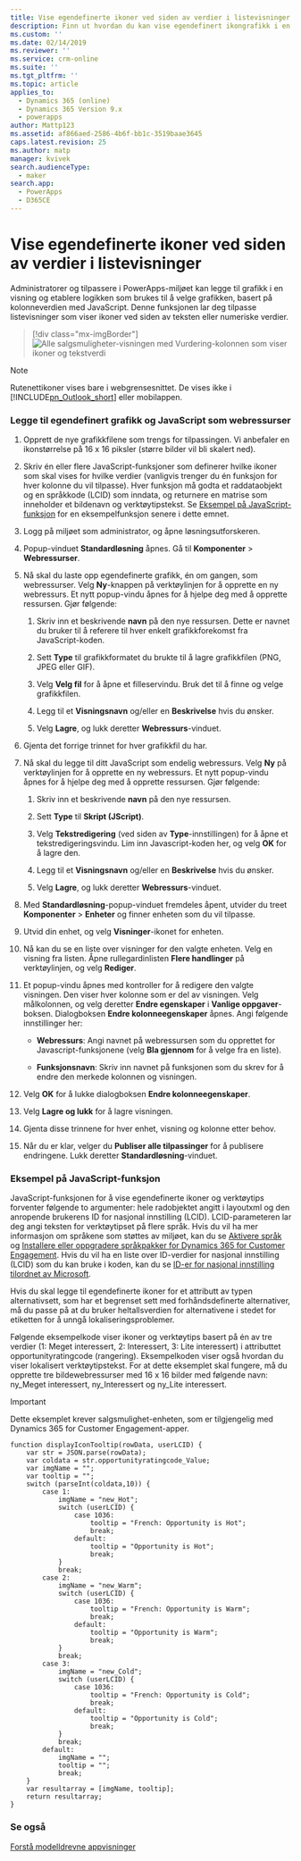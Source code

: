 ```yaml
---
title: Vise egendefinerte ikoner ved siden av verdier i listevisninger med PowerApps | MicrosoftDocs
description: Finn ut hvordan du kan vise egendefinert ikongrafikk i en visning
ms.custom: ''
ms.date: 02/14/2019
ms.reviewer: ''
ms.service: crm-online
ms.suite: ''
ms.tgt_pltfrm: ''
ms.topic: article
applies_to:
  - Dynamics 365 (online)
  - Dynamics 365 Version 9.x
  - powerapps
author: Mattp123
ms.assetid: af866aed-2586-4b6f-bb1c-3519baae3645
caps.latest.revision: 25
ms.author: matp
manager: kvivek
search.audienceType:
  - maker
search.app:
  - PowerApps
  - D365CE
---
```

# <a name="display-custom-icons-alongside-values-in-list-views"></a>Vise egendefinerte ikoner ved siden av verdier i listevisninger

<a name="GridIcons"></a>   

 Administratorer og tilpassere i PowerApps-miljøet kan legge til grafikk i en visning og etablere logikken som brukes til å velge grafikken, basert på kolonneverdien med JavaScript. Denne funksjonen lar deg tilpasse listevisninger som viser ikoner ved siden av teksten eller numeriske verdier. 

> [!div class="mx-imgBorder"] 
> ![](media/icon-in-opportunity-view.png "Alle salgsmuligheter-visningen med Vurdering-kolonnen som viser ikoner og tekstverdi")
  
> [!NOTE]
>  Rutenettikoner vises bare i webgrensesnittet. De vises ikke i [!INCLUDE[pn_Outlook_short](../../includes/pn-outlook-short.md)] eller mobilappen.  
  
### <a name="add-custom-graphics-and-javascript-as-web-resources"></a>Legge til egendefinert grafikk og JavaScript som webressurser  
  
1.  Opprett de nye grafikkfilene som trengs for tilpassingen. Vi anbefaler en ikonstørrelse på 16 x 16 piksler (større bilder vil bli skalert ned).  
  
2.  Skriv én eller flere JavaScript-funksjoner som definerer hvilke ikoner som skal vises for hvilke verdier (vanligvis trenger du én funksjon for hver kolonne du vil tilpasse). Hver funksjon må godta et raddataobjekt og en språkkode (LCID) som inndata, og returnere en matrise som inneholder et bildenavn og verktøytipstekst. Se [Eksempel på JavaScript-funksjon](#SampleJavascript) for en eksempelfunksjon senere i dette emnet.  
  
3.  Logg på miljøet som administrator, og åpne løsningsutforskeren.  
  
4.  Popup-vinduet **Standardløsning** åpnes. Gå til **Komponenter** > **Webressurser**.  
  
5.  Nå skal du laste opp egendefinerte grafikk, én om gangen, som webressurser. Velg **Ny**-knappen på verktøylinjen for å opprette en ny webressurs. Et nytt popup-vindu åpnes for å hjelpe deg med å opprette ressursen. Gjør følgende:  
  
    1.  Skriv inn et beskrivende **navn** på den nye ressursen. Dette er navnet du bruker til å referere til hver enkelt grafikkforekomst fra JavaScript-koden.  
  
    2.  Sett **Type** til grafikkformatet du brukte til å lagre grafikkfilen (PNG, JPEG eller GIF).  
  
    3.  Velg **Velg fil** for å åpne et filleservindu. Bruk det til å finne og velge grafikkfilen.  
  
    4.  Legg til et **Visningsnavn** og/eller en **Beskrivelse** hvis du ønsker.  
  
    5.  Velg **Lagre**, og lukk deretter **Webressurs**-vinduet.  
  
6.  Gjenta det forrige trinnet for hver grafikkfil du har.  
  
7.  Nå skal du legge til ditt JavaScript som endelig webressurs. Velg **Ny** på verktøylinjen for å opprette en ny webressurs. Et nytt popup-vindu åpnes for å hjelpe deg med å opprette ressursen. Gjør følgende:  
  
    1.  Skriv inn et beskrivende **navn** på den nye ressursen.  
  
    2.  Sett **Type** til **Skript (JScript)**.  
  
    3.  Velg **Tekstredigering** (ved siden av **Type**-innstillingen) for å åpne et tekstredigeringsvindu. Lim inn Javascript-koden her, og velg **OK** for å lagre den.  
  
    4.  Legg til et **Visningsnavn** og/eller en **Beskrivelse** hvis du ønsker.  
  
    5.  Velg **Lagre**, og lukk deretter **Webressurs**-vinduet.  
  
8.  Med **Standardløsning**-popup-vinduet fremdeles åpent, utvider du treet **Komponenter** > **Enheter** og finner enheten som du vil tilpasse.  
  
9. Utvid din enhet, og velg **Visninger**-ikonet for enheten.  
  
10. Nå kan du se en liste over visninger for den valgte enheten. Velg en visning fra listen. Åpne rullegardinlisten **Flere handlinger** på verktøylinjen, og velg **Rediger**.  
  
11. Et popup-vindu åpnes med kontroller for å redigere den valgte visningen. Den viser hver kolonne som er del av visningen. Velg målkolonnen, og velg deretter **Endre egenskaper** i **Vanlige oppgaver**-boksen. Dialogboksen **Endre kolonneegenskaper** åpnes. Angi følgende innstillinger her:  
  
    - **Webressurs**: Angi navnet på webressursen som du opprettet for Javascript-funksjonene (velg **Bla gjennom** for å velge fra en liste).  
  
    - **Funksjonsnavn**: Skriv inn navnet på funksjonen som du skrev for å endre den merkede kolonnen og visningen.  
  
12. Velg **OK** for å lukke dialogboksen **Endre kolonneegenskaper**.  
  
13. Velg **Lagre og lukk** for å lagre visningen.  
  
14. Gjenta disse trinnene for hver enhet, visning og kolonne etter behov.  
  
15. Når du er klar, velger du **Publiser alle tilpassinger** for å publisere endringene. Lukk deretter **Standardløsning**-vinduet.  
  
<a name="SampleJavascript"></a>   

### <a name="sample-javascript-function"></a>Eksempel på JavaScript-funksjon  
 JavaScript-funksjonen for å vise egendefinerte ikoner og verktøytips forventer følgende to argumenter: hele radobjektet angitt i layoutxml og den anropende brukerens ID for nasjonal innstilling (LCID). LCID-parameteren lar deg angi teksten for verktøytipset på flere språk. Hvis du vil ha mer informasjon om språkene som støttes av miljøet, kan du se [Aktivere språk](/dynamics365/customer-engagement/admin/enable-languages) og [Installere eller oppgradere språkpakker for Dynamics 365 for Customer Engagement](/dynamics365/customer-engagement/on-premises/install-or-upgrade-language-packs). Hvis du vil ha en liste over ID-verdier for nasjonal innstilling (LCID) som du kan bruke i koden, kan du se [ID-er for nasjonal innstilling tilordnet av Microsoft](https://go.microsoft.com/fwlink/?linkid=829588).

  
 Hvis du skal legge til egendefinerte ikoner for et attributt av typen alternativsett, som har et begrenset sett med forhåndsdefinerte alternativer, må du passe på at du bruker heltallsverdien for alternativene i stedet for etiketten for å unngå lokaliseringsproblemer.  
  
 Følgende eksempelkode viser ikoner og verktøytips basert på én av tre verdier (1: Meget interessert, 2: Interessert, 3: Lite interessert) i attributtet opportunityratingcode (rangering). Eksempelkoden viser også hvordan du viser lokalisert verktøytipstekst. For at dette eksemplet skal fungere, må du opprette tre bildewebressurser med 16 x 16 bilder med følgende navn: ny_Meget interessert, ny_Interessert og ny_Lite interessert.  

> [!IMPORTANT]
> Dette eksemplet krever salgsmulighet-enheten, som er tilgjengelig med Dynamics 365 for Customer Engagement-apper.
  
```  
function displayIconTooltip(rowData, userLCID) {      
    var str = JSON.parse(rowData);  
    var coldata = str.opportunityratingcode_Value;  
    var imgName = "";  
    var tooltip = "";  
    switch (parseInt(coldata,10)) { 
        case 1:  
            imgName = "new_Hot";  
            switch (userLCID) {  
                case 1036:  
                    tooltip = "French: Opportunity is Hot";  
                    break;  
                default:  
                    tooltip = "Opportunity is Hot";  
                    break;  
            }  
            break;  
        case 2:  
            imgName = "new_Warm";  
            switch (userLCID) {  
                case 1036:  
                    tooltip = "French: Opportunity is Warm";  
                    break;  
                default:  
                    tooltip = "Opportunity is Warm";  
                    break;  
            }  
            break;  
        case 3:  
            imgName = "new_Cold";  
            switch (userLCID) {  
                case 1036:  
                    tooltip = "French: Opportunity is Cold";  
                    break;  
                default:  
                    tooltip = "Opportunity is Cold";  
                    break;  
            }  
            break;  
        default:  
            imgName = "";  
            tooltip = "";  
            break;  
    }  
    var resultarray = [imgName, tooltip];  
    return resultarray;  
}  
```  
  
 <!-- This results in displaying icons with tooltips in the **Rating** column that depend on the value in each row. The result could look like this:  
  
 ![Custom column graphics example](../customize/media/custom-column-graphics-example.png "Custom column graphics example")  -->
 
 ### <a name="see-also"></a>Se også
[Forstå modelldrevne appvisninger](../model-driven-apps/create-edit-views.md)
